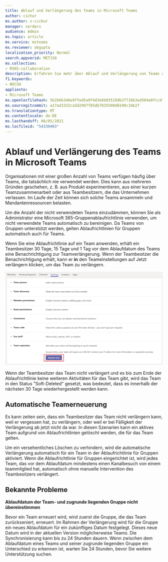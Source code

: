 ```yaml
---
title: Ablauf und Verlängerung des Teams in Microsoft Teams
author: cichur
ms.author: v-cichur
manager: serdars
audience: Admin
ms.topic: article
ms.service: msteams
ms.reviewer: abgupta
localization_priority: Normal
search.appverid: MET150
ms.collection:
- M365-collaboration
description: Erfahren Sie mehr über Ablauf und Verlängerung von Teams und darüber, wie Sie Microsoft 365-Ablaufrichtlinie für Gruppen verwenden, um nicht verwendete Teams automatisch in einem Microsoft Teams.
f1.keywords:
- NOCSH
appliesto:
- Microsoft Teams
ms.openlocfilehash: 5b2b6b346e9ffed5a9f4d3e6b03519db2f716b3ed584e0fccdfcbcfd3326d32c
ms.sourcegitcommit: a17ad3332ca5d2997f85db7835500d8190c34b2f
ms.translationtype: MT
ms.contentlocale: de-DE
ms.lasthandoff: 08/05/2021
ms.locfileid: "54339403"
---
```

# <a name="team-expiration-and-renewal-in-microsoft-teams"></a>Ablauf und Verlängerung des Teams in Microsoft Teams

Organisationen mit einer großen Anzahl von Teams verfügen häufig über Teams, die tatsächlich nie verwendet werden. Dies kann aus mehreren Gründen geschehen, z. B. aus Produkt experimentieren, aus einer kurzen Teamzusammenarbeit oder aus Teambesitzern, die das Unternehmen verlassen. Im Laufe der Zeit können sich solche Teams ansammeln und Mandantenressourcen belasten.  

Um die Anzahl der nicht verwendeten Teams einzudämmen, können Sie als Administrator eine Microsoft 365-Gruppenablaufrichtlinie verwenden, um nicht verwendete Teams automatisch zu bereinigen. [](/microsoft-365/admin/create-groups/office-365-groups-expiration-policy) Da Teams von Gruppen unterstützt werden, gelten Ablaufrichtlinien für Gruppen automatisch auch für Teams.

Wenn Sie eine Ablaufrichtlinie auf ein Team anwenden, erhält ein Teambesitzer 30 Tage, 15 Tage und 1 Tag vor dem Ablaufdatum des Teams eine Benachrichtigung zur Teamverlängerung. Wenn der Teambesitzer die Benachrichtigung erhält, kann er **in** den Teameinstellungen auf Jetzt verlängern klicken, um das Team zu verlängern.

![Screenshot der Schaltfläche "Jetzt verlängern" zum Verlängern eines Teams in den Teameinstellungen](media/team-expiration.png "Screenshot der Schaltfläche &quot;Jetzt verlängern&quot; zum Verlängern eines Teams in den Teameinstellungen")

Wenn der Teambesitzer das Team nicht verlängert und es bis zum Ende der Ablaufrichtlinie keine weiteren Aktivitäten für das Team gibt, wird das Team in den Status "Soft-Deleted" gesetzt, was bedeutet, dass es innerhalb der nächsten 30 Tage wiederhergestellt werden kann.

## <a name="team-auto-renewal"></a>Automatische Teamerneuerung

Es kann zeiten sein, dass ein Teambesitzer das Team nicht verlängern kann, weil er vergessen hat, zu verlängern, oder weil er bei Fälligkeit der Verlängerung ab jetzt nicht da war. In diesen Szenarien kann ein aktives Team aufgrund von Ablaufrichtlinien gelöscht werden, die für das Team gelten.  

Um ein versehentliches Löschen zu verhindern, wird die automatische Verlängerung automatisch für ein Team in der Ablaufrichtlinie für Gruppen aktiviert. Wenn die Ablaufrichtlinie für Gruppen eingerichtet ist, wird jedes Team, das vor dem Ablaufdatum mindestens einen Kanalbesuch von einem teammitglied hat, automatisch ohne manuelle Intervention des Teambesitzers verlängert.

## <a name="known-issues"></a>Bekannte Probleme

**Ablaufdatum der Team- und zugrunde liegenden Gruppe nicht übereinstimmen**

Bevor ein Team erneuert wird, wird zuerst die Gruppe, die das Team zurückseniert, erneuert. Im Rahmen der Verlängerung wird für die Gruppe ein neues Ablaufdatum für ein zukünftiges Datum festgelegt. Dieses neue Datum wird in der aktuellen Version möglicherweise Teams. Die Synchronisierung kann bis zu 24 Stunden dauern. Wenn zwischen dem Ablaufdatum eines Teams und seiner zugrunde liegenden Gruppe ein Unterschied zu erkennen ist, warten Sie 24 Stunden, bevor Sie weitere Unterstützung suchen.